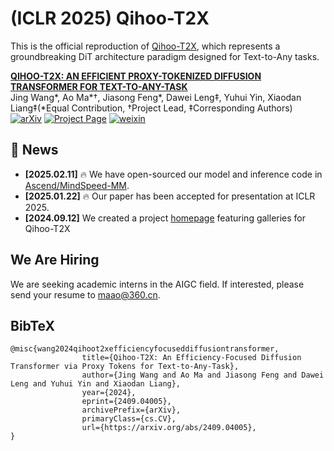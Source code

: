 # (ICLR 2025) Qihoo-T2X

This is the official reproduction of [Qihoo-T2X](https://360cvgroup.github.io/Qihoo-T2X/), which represents a groundbreaking DiT architecture paradigm designed for Text-to-Any tasks.

**[QIHOO-T2X: AN EFFICIENT PROXY-TOKENIZED DIFFUSION TRANSFORMER FOR TEXT-TO-ANY-TASK](https://arxiv.org/pdf/2409.04005)**
</br>
Jing Wang*, Ao Ma*†, Jiasong Feng*, Dawei Leng‡, Yuhui Yin, Xiaodan Liang‡(*Equal Contribution, †Project Lead, ‡Corresponding Authors)
</br>
[![arXiv](https://img.shields.io/badge/arXiv-2409.04005-b31b1b.svg)](https://arxiv.org/pdf/2409.04005)
[![Project Page](https://img.shields.io/badge/Project-Website-green)](https://360cvgroup.github.io/Qihoo-T2X/)
[![weixin](https://img.shields.io/badge/-WeChat@量子位-000000?logo=wechat&logoColor=07C160)](https://mp.weixin.qq.com/s/UUqtHn7f8zdeINA9eUNlFg)


## 📰 News
- **[2025.02.11]** 🔥 We have open-sourced our model and inference code in [Ascend/MindSpeed-MM](https://gitee.com/ascend/MindSpeed-MM/tree/master/examples/qihoo_t2x#https://gitee.com/link?target=https%3A%2F%2Fhuggingface.co%2FQwen%2FQwen2-VL-2B-Instruct%2Ftree%2Fmain).
- **[2025.01.22]** 🔥 Our paper has been accepted for presentation at ICLR 2025.
- **[2024.09.12]** We created a project [homepage](https://360cvgroup.github.io/Qihoo-T2X/) featuring galleries for Qihoo-T2X


## We Are Hiring
We are seeking academic interns in the AIGC field. If interested, please send your resume to [maao@360.cn](mailto:maao@360.cn).


## BibTeX
```
@misc{wang2024qihoot2xefficiencyfocuseddiffusiontransformer,
                title={Qihoo-T2X: An Efficiency-Focused Diffusion Transformer via Proxy Tokens for Text-to-Any-Task}, 
                author={Jing Wang and Ao Ma and Jiasong Feng and Dawei Leng and Yuhui Yin and Xiaodan Liang},
                year={2024},
                eprint={2409.04005},
                archivePrefix={arXiv},
                primaryClass={cs.CV},
                url={https://arxiv.org/abs/2409.04005}, 
}
```
